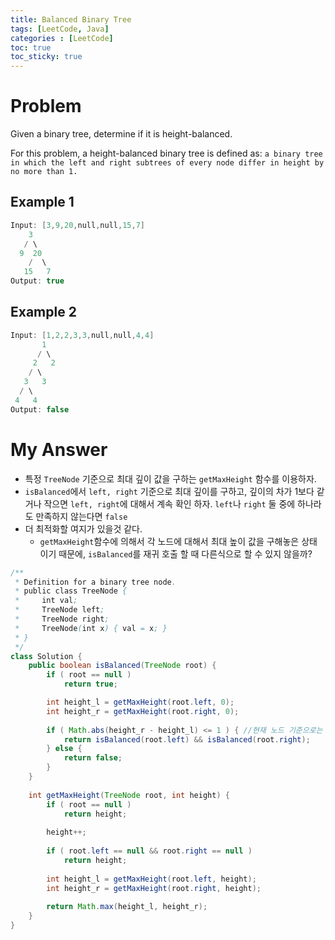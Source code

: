 ```yaml
---
title: Balanced Binary Tree
tags: [LeetCode, Java]
categories : [LeetCode]
toc: true
toc_sticky: true
---
```


# Problem

Given a binary tree, determine if it is height-balanced.

For this problem, a height-balanced binary tree is defined as: `a binary tree in which the left and right subtrees of every node differ in height by no more than 1.`

## Example 1

```swift
Input: [3,9,20,null,null,15,7]
    3
   / \
  9  20
    /  \
   15   7
Output: true
```

## Example 2

```swift
Input: [1,2,2,3,3,null,null,4,4]
       1
      / \
     2   2
    / \
   3   3
  / \
 4   4
Output: false
```

# My Answer

* 특정 `TreeNode` 기준으로 최대 깊이 값을 구하는 `getMaxHeight` 함수를 이용하자.
* `isBalanced`에서 `left, right` 기준으로 최대 깊이를 구하고, 깊이의 차가 1보다 같거나 작으면 `left, right`에 대해서 계속 확인 하자. `left`나 `right` 둘 중에 하나라도 만족하지 않는다면 `false`
* 더 최적화할 여지가 있을것 같다.
  * `getMaxHeight`함수에 의해서 각 노드에 대해서 최대 높이 값을 구해놓은 상태 이기 때문에, `isBalanced`를 재귀 호출 할 때 다른식으로 할 수 있지 않을까?
  
```java
/**
 * Definition for a binary tree node.
 * public class TreeNode {
 *     int val;
 *     TreeNode left;
 *     TreeNode right;
 *     TreeNode(int x) { val = x; }
 * }
 */
class Solution {
    public boolean isBalanced(TreeNode root) {
        if ( root == null )
            return true;

        int height_l = getMaxHeight(root.left, 0);
        int height_r = getMaxHeight(root.right, 0);
        
        if ( Math.abs(height_r - height_l) <= 1 ) { //현재 노드 기준으로는 만족 했다. left, right 노드에 대해서 확인 하자.
            return isBalanced(root.left) && isBalanced(root.right);    
        } else {
            return false;
        }
    }
    
    int getMaxHeight(TreeNode root, int height) {
        if ( root == null )
            return height;
        
        height++;
            
        if ( root.left == null && root.right == null )
            return height;
        
        int height_l = getMaxHeight(root.left, height);
        int height_r = getMaxHeight(root.right, height);
        
        return Math.max(height_l, height_r);
    }
}
```

